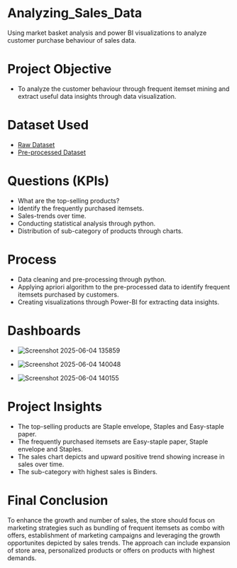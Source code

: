 # Analyzing_Sales_Data
Using market basket analysis and power BI visualizations to analyze customer purchase behaviour of sales data.

# Project Objective
- To analyze the customer behaviour through frequent itemset mining and extract useful data insights through data visualization.

# Dataset Used
- <a href="https://github.com/deepti-chaudhary/Analyzing-Retail-Sales-Data/blob/main/Raw_data.csv">Raw Dataset</a>
- <a href="https://github.com/deepti-chaudhary/Analyzing-Retail-Sales-Data/blob/main/Preprocessed_data.csv">Pre-processed Dataset</a>

# Questions (KPIs)
- What are the top-selling products?
- Identify the frequently purchased itemsets.
- Sales-trends over time.
- Conducting statistical analysis through python.
- Distribution of sub-category of products through charts.

# Process
- Data cleaning and pre-processing through python.
- Applying apriori algorithm to the pre-processed data to identify frequent itemsets purchased by customers.
- Creating visualizations through Power-BI for extracting data insights.

# Dashboards
- ![Screenshot 2025-06-04 135859](https://github.com/user-attachments/assets/39dc9c1d-48dc-467d-9581-a25301e145c9)

- ![Screenshot 2025-06-04 140048](https://github.com/user-attachments/assets/3059e65c-fda4-49d3-89dc-0739b9effde8)

- ![Screenshot 2025-06-04 140155](https://github.com/user-attachments/assets/b2278ee1-4b2c-4465-bc44-a9e31245ae96)

# Project Insights
- The top-selling products are Staple envelope, Staples and Easy-staple paper.
- The frequently purchased itemsets are Easy-staple paper, Staple envelope and Staples.
- The sales chart depicts and upward positive trend showing increase in sales over time.
- The sub-category with highest sales is Binders.

# Final Conclusion
To enhance the growth and number of sales, the store should focus on marketing strategies such as bundling of frequent itemsets as combo with offers, establishment of marketing campaigns and leveraging the growth opportunites depicted by sales trends. The approach can include expansion of store area, personalized products or offers on products with highest demands.
